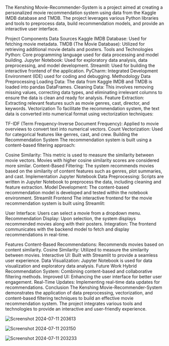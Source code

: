 
The Kenshing Movie-Recommender-System is a project aimed at creating a personalized movie recommendation system using data from the Kaggle IMDB database and TMDB. The project leverages various Python libraries and tools to preprocess data, build recommendation models, and provide an interactive user interface.

Project Components
Data Sources
Kaggle IMDB Database: Used for fetching movie metadata.
TMDB (The Movie Database): Utilized for retrieving additional movie details and posters.
Tools and Technologies
Python: Core programming language used for data processing and model building.
Jupyter Notebook: Used for exploratory data analysis, data preprocessing, and model development.
Streamlit: Used for building the interactive frontend of the application.
PyCharm: Integrated Development Environment (IDE) used for coding and debugging.
Methodology
Data Preprocessing
Loading Data: The data from Kaggle IMDB and TMDB is loaded into pandas DataFrames.
Cleaning Data: This involves removing missing values, correcting data types, and eliminating irrelevant columns to ensure the data is clean and ready for analysis.
Feature Extraction: Extracting relevant features such as movie genres, cast, director, and keywords.
Vectorization
To facilitate the recommendation system, the text data is converted into numerical format using vectorization techniques:

TF-IDF (Term Frequency-Inverse Document Frequency): Applied to movie overviews to convert text into numerical vectors.
Count Vectorization: Used for categorical features like genres, cast, and crew.
Building the Recommendation System
The recommendation system is built using a content-based filtering approach:

Cosine Similarity: This metric is used to measure the similarity between movie vectors. Movies with higher cosine similarity scores are considered more similar.
Content-Based Filtering: The system recommends movies based on the similarity of content features such as genres, plot summaries, and cast.
Implementation
Jupyter Notebook
Data Preprocessing: Scripts are written in Jupyter Notebook to preprocess the data, including cleaning and feature extraction.
Model Development: The content-based recommendation model is developed and tested within the notebook environment.
Streamlit Frontend
The interactive frontend for the movie recommendation system is built using Streamlit:

User Interface: Users can select a movie from a dropdown menu.
Recommendation Display: Upon selection, the system displays recommended movies along with their posters.
Integration: The frontend communicates with the backend model to fetch and display recommendations in real-time.

Features
Content-Based Recommendations: Recommends movies based on content similarity.
Cosine Similarity: Utilized to measure the similarity between movies.
Interactive UI: Built with Streamlit to provide a seamless user experience.
Data Visualization: Jupyter Notebook is used for data visualization and exploratory data analysis.
Future Work
Hybrid Recommendation System: Combining content-based and collaborative filtering methods.
Improved UI: Enhancing the user interface for better user engagement.
Real-Time Updates: Implementing real-time data updates for recommendations.
Conclusion
The Kenshing Movie-Recommender-System demonstrates the application of data preprocessing, vectorization, and content-based filtering techniques to build an effective movie recommendation system. The project integrates various tools and technologies to provide an interactive and user-friendly experience.


![Screenshot 2024-07-11 203613](https://github.com/LostVayne9919/Kenshing/assets/117676583/d8d3e359-560e-4059-9606-a426b3aac236)

![Screenshot 2024-07-11 203150](https://github.com/LostVayne9919/Kenshing/assets/117676583/25c99cd8-7a48-4917-b008-17b187bdfaa2)

![Screenshot 2024-07-11 203233](https://github.com/LostVayne9919/Kenshing/assets/117676583/e30d9849-c82b-4676-bad1-e19cf977fa4d)
